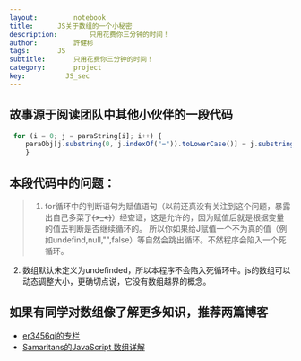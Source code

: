 ```yaml
---
layout:     	notebook
title:     	JS关于数组的一个小秘密
description:     	只用花费你三分钟的时间！
author:     	許健彬
tags:      	JS
subtitle:     	只用花费你三分钟的时间！
category:     	project
key:          JS_sec
---
```


## 故事源于阅读团队中其他小伙伴的一段代码
```javascript
 for (i = 0; j = paraString[i]; i++) {
    paraObj[j.substring(0, j.indexOf("=")).toLowerCase()] = j.substring(j.indexOf("=") + 1, j.length);
    }
```
	
## 本段代码中的问题：
	
> 1. for循环中的判断语句为赋值语句（以前还真没有关注到这个问题，暴露出自己多菜了~~~~(>_<)~~~~）经查证，这是允许的，因为赋值后就是根据变量的值去判断是否继续循环的。
 所以你如果给J赋值一个不为真的值（例如undefind,null,"",false）等自然会跳出循环。不然程序会陷入一个死循环。
  2. 数组默认未定义为undefinded，所以本程序不会陷入死循环中。js的数组可以动态调整大小，更确切点说，它没有数组越界的概念。

## 如果有同学对数组像了解更多知识，推荐两篇博客

* [er3456qi的专栏](https://segmentfault.com/a/1190000002921518)
* [Samaritans的JavaScript 数组详解](http://www.cnblogs.com/dolphinX/p/3353590.html)
